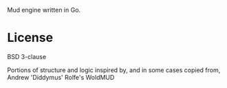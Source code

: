 Mud engine written in Go.

# License #
BSD 3-clause


Portions of structure and logic inspired by, and in some cases copied from, Andrew 'Diddymus' Rolfe's WoldMUD
